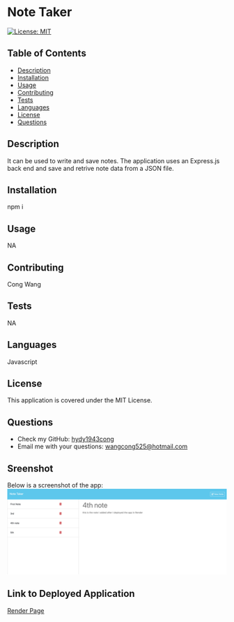 
#  Note Taker

[![License: MIT](https://img.shields.io/badge/License-MIT-yellow.svg)](https://opensource.org/licenses/MIT)

## Table of Contents
- [Description](#description)
- [Installation](#installation)
- [Usage](#usage)
- [Contributing](#contributing)
- [Tests](#tests)
- [Languages](#languages)
- [License](#license)
- [Questions](#questions)

## Description
It can be used to write and save notes. The application uses an Express.js back end and save and retrive note data from a JSON file.

## Installation
npm i

## Usage
NA

## Contributing
Cong Wang

## Tests
NA

## Languages
Javascript

## License
This application is covered under the MIT License.

## Questions
- Check my GitHub: [hydy1943cong](https://github.com/hydy1943cong)
- Email me with your questions: wangcong525@hotmail.com

## Sreenshot
Below is a screenshot of the app:
![Alt text](Develop/assets/screenshot.png)

## Link to Deployed Application
[Render Page](https://note-taker-8e6d.onrender.com/notes)
    
